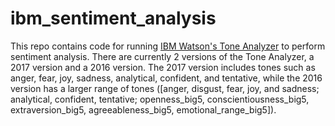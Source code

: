 # ibm_sentiment_analysis

This repo contains code for running [IBM Watson's Tone Analyzer](https://www.ibm.com/cloud/watson-tone-analyzer) to perform sentiment analysis. There are currently 2 versions of the Tone Analyzer, a 2017 version and a 2016 version. The 2017 version includes tones such as anger, fear, joy, sadness, analytical, confident, and tentative, while the 2016 version has a larger range of tones ([anger, disgust, fear, joy, and sadness; analytical, confident, tentative; openness_big5, conscientiousness_big5, extraversion_big5, agreeableness_big5, emotional_range_big5]).